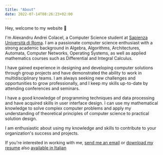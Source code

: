 ```yaml
---
title: "About"
date: 2022-07-14T08:26:23+02:00
---
```


Hey, welcome to my website 👋

I'm Alexandru Andrei Colacel, a Computer Science student at [Sapienza Università di Roma](https://www.uniroma1.it/it). I am a passionate computer science enthusiast with a strong academic background in Algebra, Algorithms, Architectures, Automata, Computer Networks, Operating Systems, as well as applied mathematics courses such as Differential and Integral Calculus.

I have gained experience in designing and developing computer solutions through group projects and have demonstrated the ability to work in multidisciplinary teams. I am always seeking new challenges and opportunities to grow professionally, and I keep my skills up-to-date by attending conferences and seminars.

I have a good knowledge of programming techniques and data processing and have acquired skills in user interface design. I can use my mathematical knowledge to solve complex computer problems and apply my understanding of theoretical principles of computer science to practical solution design.

I am enthusiastic about using my knowledge and skills to contribute to your organization's success and projects.

If you're interested in working with me, [send me an email](mailto:alexandruandrei.colacel@proton.me) or [download my resume](/resume/alexCV.pdf) also [available in Italian](/resume/alexCVit.pdf)
